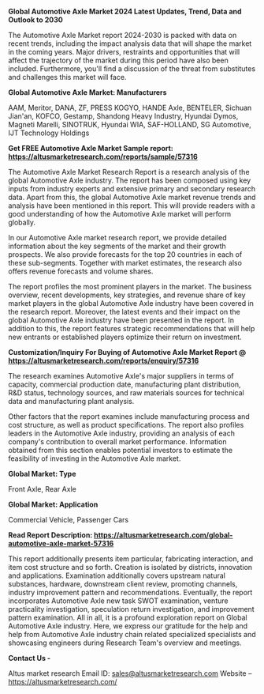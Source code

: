 **Global Automotive Axle Market 2024 Latest Updates, Trend, Data and Outlook to 2030**


The Automotive Axle Market report 2024-2030 is packed with data on recent trends, including the impact analysis data that will shape the market in the coming years. Major drivers, restraints and opportunities that will affect the trajectory of the market during this period have also been included. Furthermore, you'll find a discussion of the threat from substitutes and challenges this market will face.

<b>Global Automotive Axle Market: Manufacturers</b>

AAM, Meritor, DANA, ZF, PRESS KOGYO, HANDE Axle, BENTELER, Sichuan Jian'an, KOFCO, Gestamp, Shandong Heavy Industry, Hyundai Dymos, Magneti Marelli, SINOTRUK, Hyundai WIA, SAF-HOLLAND, SG Automotive, IJT Technology Holdings

<b>Get FREE Automotive Axle Market Sample report: <a href="https://altusmarketresearch.com/reports/sample/57316">https://altusmarketresearch.com/reports/sample/57316</a></b>

The Automotive Axle Market Research Report is a research analysis of the global Automotive Axle industry. The report has been composed using key inputs from industry experts and extensive primary and secondary research data. Apart from this, the global Automotive Axle market revenue trends and analysis have been mentioned in this report. This will provide readers with a good understanding of how the Automotive Axle market will perform globally.

In our Automotive Axle market research report, we provide detailed information about the key segments of the market and their growth prospects. We also provide forecasts for the top 20 countries in each of these sub-segments. Together with market estimates, the research also offers revenue forecasts and volume shares.

The report profiles the most prominent players in the market. The business overview, recent developments, key strategies, and revenue share of key market players in the global Automotive Axle industry have been covered in the research report. Moreover, the latest events and their impact on the global Automotive Axle industry have been presented in the report. In addition to this, the report features strategic recommendations that will help new entrants or established players optimize their return on investment.

<b>Customization/Inquiry For Buying of Automotive Axle Market Report @ <a href="https://altusmarketresearch.com/reports/enquiry/57316">https://altusmarketresearch.com/reports/enquiry/57316</a></b>

The research examines Automotive Axle's major suppliers in terms of capacity, commercial production date, manufacturing plant distribution, R&amp;D status, technology sources, and raw materials sources for technical data and manufacturing plant analysis.

Other factors that the report examines include manufacturing process and cost structure, as well as product specifications. The report also profiles leaders in the Automotive Axle industry, providing an analysis of each company's contribution to overall market performance. Information obtained from this section enables potential investors to estimate the feasibility of investing in the Automotive Axle market.

<b>Global Market: Type</b>

Front Axle, Rear Axle

<b>Global Market: Application</b>

Commercial Vehicle, Passenger Cars

<b>Read Report Description: <a href="https://altusmarketresearch.com/global-automotive-axle-market-57316">https://altusmarketresearch.com/global-automotive-axle-market-57316</a></b>

This report additionally presents item particular, fabricating interaction, and item cost structure and so forth. Creation is isolated by districts, innovation and applications. Examination additionally covers upstream natural substances, hardware, downstream client review, promoting channels, industry improvement pattern and recommendations. Eventually, the report incorporates Automotive Axle new task SWOT examination, venture practicality investigation, speculation return investigation, and improvement pattern examination. All in all, it is a profound exploration report on Global Automotive Axle industry. Here, we express our gratitude for the help and help from Automotive Axle industry chain related specialized specialists and showcasing engineers during Research Team's overview and meetings.

<b>Contact Us -</b>

Altus market research
Email ID: <a href="mailto:sales@altusmarketresearch.com">sales@altusmarketresearch.com</a>
Website – <a href="https://altusmarketresearch.com/">https://altusmarketresearch.com/</a>
